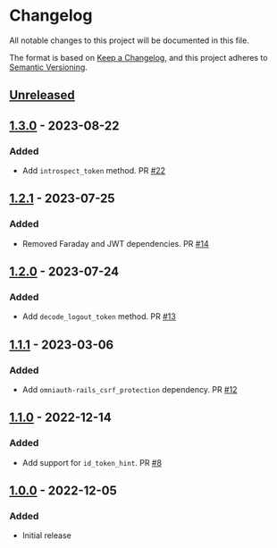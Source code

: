 # Changelog

All notable changes to this project will be documented in this file.

The format is based on [Keep a Changelog](https://keepachangelog.com/en/1.0.0/),
and this project adheres to [Semantic Versioning](https://semver.org/spec/v2.0.0.html).

## [Unreleased]

## [1.3.0] - 2023-08-22

### Added

* Add `introspect_token` method. PR [#22](https://github.com/powerhome/omniauth-nitro-id/pull/22)

## [1.2.1] - 2023-07-25

### Added

* Removed Faraday and JWT dependencies. PR [#14](https://github.com/powerhome/omniauth-nitro-id/pull/4)

## [1.2.0] - 2023-07-24

### Added

* Add `decode_logout_token` method. PR [#13](https://github.com/powerhome/omniauth-nitro-id/pull/13)

## [1.1.1] - 2023-03-06

### Added

* Add `omniauth-rails_csrf_protection` dependency. PR [#12](https://github.com/powerhome/omniauth-nitro-id/pull/12)

## [1.1.0] - 2022-12-14

### Added

* Add support for `id_token_hint`. PR [#8](https://github.com/powerhome/omniauth-nitro-id/pull/8)

## [1.0.0] - 2022-12-05

### Added

* Initial release

[Unreleased]: https://github.com/powerhome/omniauth-nitro-id/compare/v1.3.0...HEAD
[1.3.0]: https://github.com/powerhome/omniauth-nitro-id/releases/tag/v1.3.0
[1.2.1]: https://github.com/powerhome/omniauth-nitro-id/releases/tag/v1.2.1
[1.2.0]: https://github.com/powerhome/omniauth-nitro-id/releases/tag/v1.2.0
[1.1.1]: https://github.com/powerhome/omniauth-nitro-id/releases/tag/v1.1.1
[1.1.0]: https://github.com/powerhome/omniauth-nitro-id/releases/tag/v1.1.0
[1.0.0]: https://github.com/powerhome/omniauth-nitro-id/releases/tag/v1.0.0
